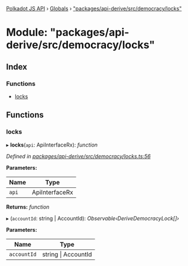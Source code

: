 [Polkadot JS API](../README.md) › [Globals](../globals.md) › ["packages/api-derive/src/democracy/locks"](_packages_api_derive_src_democracy_locks_.md)

# Module: "packages/api-derive/src/democracy/locks"

## Index

### Functions

* [locks](_packages_api_derive_src_democracy_locks_.md#locks)

## Functions

###  locks

▸ **locks**(`api`: ApiInterfaceRx): *function*

*Defined in [packages/api-derive/src/democracy/locks.ts:56](https://github.com/polkadot-js/api/blob/5eb491dc6/packages/api-derive/src/democracy/locks.ts#L56)*

**Parameters:**

Name | Type |
------ | ------ |
`api` | ApiInterfaceRx |

**Returns:** *function*

▸ (`accountId`: string | AccountId): *Observable‹DeriveDemocracyLock[]›*

**Parameters:**

Name | Type |
------ | ------ |
`accountId` | string &#124; AccountId |
